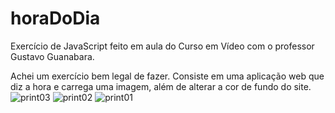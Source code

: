 # horaDoDia
 Exercício de JavaScript feito em aula do Curso em Vídeo com o professor Gustavo Guanabara. 
 
 Achei um exercício bem legal de fazer. Consiste em uma aplicação web que diz a hora e carrega uma imagem, além de alterar a cor de fundo do site.
![print03](https://github.com/gabrielagamino/horaDoDia/assets/106332483/561f5a4f-a95f-49c4-af65-e978782d924a)
![print02](https://github.com/gabrielagamino/horaDoDia/assets/106332483/8edf28a1-31df-4400-8971-63429eaa60fa)
![print01](https://github.com/gabrielagamino/horaDoDia/assets/106332483/1066f035-df7b-410a-a99a-4c6acd2b6ada)

